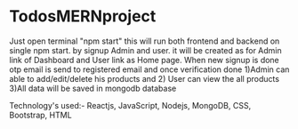 # TodosMERNproject
Just open terminal "npm start" this will run both frontend and backend on single npm start.
by signup Admin and user. it will be created as for Admin link of Dashboard and User link as Home page.
When new signup is done otp email is send to registered email and once verification done 
1)Admin can able to add/edit/delete his products and 2) User can view the all products
3)All data will be saved in mongodb database

Technology's used:- Reactjs, JavaScript, Nodejs, MongoDB, CSS, Bootstrap, HTML
